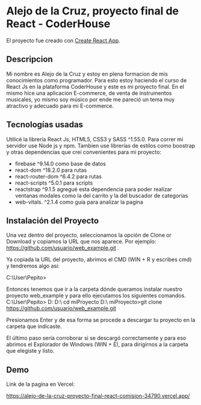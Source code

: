 # Alejo de la Cruz, proyecto final de React - CoderHouse

El proyecto fue creado con [Create React App](https://github.com/facebook/create-react-app).


## Descripcion

Mi nombre es Alejo de la Cruz y estoy en plena formacion de mis conocimientos como programador. Para esto estoy haciendo el curso de React Js en la plataforma CoderHouse y este es mi proyecto final.
En el mismo hice una aplicacion E-commerce, de venta de instrumentos musicales, yo mismo soy músico por ende me pareció un tema muy atractivo y adecuado para mi E-commerce.


## Tecnologías usadas

Utilicé la librería React Js, HTML5, CSS3 y SASS ^1.55.0. Para correr mi servidor use Node js y npm. Tambien use librerías de estilos como boostrap y otras dependencias que creí convenientes para mi proyecto: 
* firebase ^9.14.0 como base de datos
* react-dom ^18.2.0 para rutas
* react-router-dom ^6.4.2 para rutas
* react-scripts ^5.0.1 para scripts
* reactstrap ^9.1.5 agregué esta dependencia para poder realizar ventanas modales como la del carrito y la del buscador de
categorias
* web-vitals. ^2.1.4 como guía para analizar la pagina


## Instalación del Proyecto

Una vez dentro del proyecto, seleccionamos la opción de Clone or Download y copiamos la URL que nos aparece. Por ejemplo: https://github.com/usuario/web_example.git .

Ya copiada la URL del proyecto, abrimos el CMD (WIN + R y escribes cmd) y tendremos algo así:

C:\User\Pepito>

Entonces tenemos que ir a la carpeta dónde queramos instalar nuestro proyecto web_example y para ello ejecutamos los siguientes comandos.
C:\User\Pepito> D:
D:\ cd miProyecto
D:\ miProyecto>git clone https://github.com/usuario/web_example.git

Presionamos Enter y de esa forma se procede a descargar tu proyecto en la carpeta que indicaste.

El último paso sería corroborar si se descargó correctamente y para eso abrimos el Explorador de Windows (WIN + E), para dirigirnos a la carpeta que elegiste y listo.

## Demo 

Link de la pagina en Vercel:

https://alejo-de-la-cruz-proyecto-final-react-comision-34790.vercel.app/

